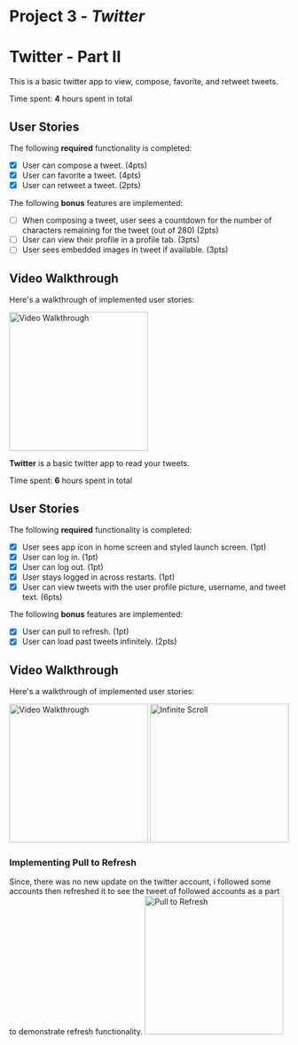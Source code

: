 # Project 3 - *Twitter*

# Twitter - Part II

This is a basic twitter app to view, compose, favorite, and retweet tweets.

Time spent: **4** hours spent in total

## User Stories

The following **required** functionality is completed:

- [x] User can compose a tweet. (4pts)
- [x] User can favorite a tweet. (4pts)
- [x] User can retweet a tweet. (2pts)

The following **bonus** features are implemented:

- [ ] When composing a tweet, user sees a countdown for the number of characters remaining for the tweet (out of 280) (2pts)
- [ ] User can view their profile in a profile tab. (3pts)
- [ ] User sees embedded images in tweet if available. (3pts)

## Video Walkthrough

Here's a walkthrough of implemented user stories:

<img src='twitter-part-2.gif' title='Video Walkthrough' width='250' alt='Video Walkthrough' />

**Twitter** is a basic twitter app to read your tweets.

Time spent: **6** hours spent in total


## User Stories

The following **required** functionality is completed:

- [x] User sees app icon in home screen and styled launch screen. (1pt)
- [x] User can log in. (1pt)
- [x] User can log out. (1pt)
- [x] User stays logged in across restarts. (1pt)
- [x] User can view tweets with the user profile picture, username, and tweet text. (6pts)

The following **bonus** features are implemented:

- [x] User can pull to refresh. (1pt)
- [x] User can load past tweets infinitely. (2pts)

## Video Walkthrough

Here's a walkthrough of implemented user stories:

<img src='twitter.gif' title='Video Walkthrough' width='250' alt='Video Walkthrough' />

<img src='infinitescroll.gif' title='Infinite Scroll' width='250' alt='Infinite Scroll' />

<h3> Implementing Pull to Refresh </h3>
Since, there was no new update on the twitter account, i followed some accounts then refreshed it to see the tweet of followed accounts as a part to demonstrate refresh functionality.
<img src='pulltorefresh.gif' title='Pull to Refresh' width='250' alt='Pull to Refresh' />

